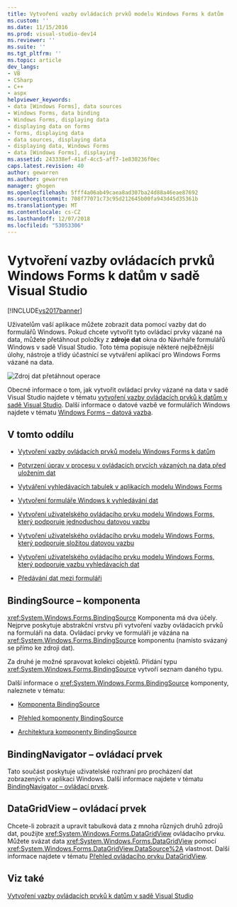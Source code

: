 ```yaml
---
title: Vytvoření vazby ovládacích prvků modelu Windows Forms k datům
ms.custom: ''
ms.date: 11/15/2016
ms.prod: visual-studio-dev14
ms.reviewer: ''
ms.suite: ''
ms.tgt_pltfrm: ''
ms.topic: article
dev_langs:
- VB
- CSharp
- C++
- aspx
helpviewer_keywords:
- data [Windows Forms], data sources
- Windows Forms, data binding
- Windows Forms, displaying data
- displaying data on forms
- forms, displaying data
- data sources, displaying data
- displaying data, Windows Forms
- data [Windows Forms], displaying
ms.assetid: 243338ef-41af-4cc5-aff7-1e830236f0ec
caps.latest.revision: 40
author: gewarren
ms.author: gewarren
manager: ghogen
ms.openlocfilehash: 5fff4a06ab49caea8ad307ba24d88a46eae87692
ms.sourcegitcommit: 708f77071c73c95d212645b00fa943d45d35361b
ms.translationtype: MT
ms.contentlocale: cs-CZ
ms.lasthandoff: 12/07/2018
ms.locfileid: "53053306"
---
```

# <a name="bind-windows-forms-controls-to-data-in-visual-studio"></a>Vytvoření vazby ovládacích prvků Windows Forms k datům v sadě Visual Studio
[!INCLUDE[vs2017banner](../includes/vs2017banner.md)]


Uživatelům vaší aplikace můžete zobrazit data pomocí vazby dat do formulářů Windows. Pokud chcete vytvořit tyto ovládací prvky vázané na data, můžete přetáhnout položky z **zdroje dat** okna do Návrháře formulářů Windows v sadě Visual Studio. Toto téma popisuje některé nejběžnější úlohy, nástroje a třídy účastnící se vytváření aplikací pro Windows Forms vázané na data.

 ![Zdroj dat přetáhnout operace](../data-tools/media/raddata-data-source-drag-operation.png "operace přetažení raddata zdroj dat")

 Obecné informace o tom, jak vytvořit ovládací prvky vázané na data v sadě Visual Studio najdete v tématu [vytvoření vazby ovládacích prvků k datům v sadě Visual Studio](../data-tools/bind-controls-to-data-in-visual-studio.md). Další informace o datové vazbě ve formulářích Windows najdete v tématu [Windows Forms – datová vazba](http://msdn.microsoft.com/library/c3826d8e-ea25-4ad4-a669-45bfb19192aa).

## <a name="in-this-section"></a>V tomto oddílu

-   [Vytvoření vazby ovládacích prvků modelu Windows Forms k datům](../data-tools/bind-windows-forms-controls-to-data.md)

-   [Potvrzení úprav v procesu v ovládacích prvcích vázaných na data před uložením dat](../data-tools/commit-in-process-edits-on-data-bound-controls-before-saving-data.md)

-   [Vytváření vyhledávacích tabulek v aplikacích modelu Windows Forms](../data-tools/create-lookup-tables-in-windows-forms-applications.md)

-   [Vytvoření formuláře Windows k vyhledávání dat](../data-tools/create-a-windows-form-to-search-data.md)

-   [Vytvoření uživatelského ovládacího prvku modelu Windows Forms, který podporuje jednoduchou datovou vazbu](../data-tools/create-a-windows-forms-user-control-that-supports-simple-data-binding.md)

-   [Vytvoření uživatelského ovládacího prvku modelu Windows Forms, který podporuje složitou datovou vazbu](../data-tools/create-a-windows-forms-user-control-that-supports-complex-data-binding.md)

-   [Vytvoření uživatelského ovládacího prvku modelu Windows Forms, který podporuje vazbu vyhledávacích dat](../data-tools/create-a-windows-forms-user-control-that-supports-lookup-data-binding.md)

-   [Předávání dat mezi formuláři](../data-tools/pass-data-between-forms.md)

## <a name="bindingsource-component"></a>BindingSource – komponenta
 <xref:System.Windows.Forms.BindingSource> Komponenta má dva účely. Nejprve poskytuje abstrakční vrstvu při vytvoření vazby ovládacích prvků na formuláři na data. Ovládací prvky ve formuláři je vázána na <xref:System.Windows.Forms.BindingSource> komponentu (namísto svázaný se přímo ke zdroji dat).

 Za druhé je možné spravovat kolekci objektů. Přidání typu <xref:System.Windows.Forms.BindingSource> vytvoří seznam daného typu.

 Další informace o <xref:System.Windows.Forms.BindingSource> komponenty, naleznete v tématu:

-   [Komponenta BindingSource](http://msdn.microsoft.com/library/3e2faf4c-f5b8-4fa6-9fbc-f59c37ec2fb9)

-   [Přehled komponenty BindingSource](http://msdn.microsoft.com/library/be838caf-fcb0-4b68-827f-58b2c04b747f)

-   [Architektura komponenty BindingSource](http://msdn.microsoft.com/library/7bc69c90-8a11-48b1-9336-3adab5b41591)

## <a name="bindingnavigator-control"></a>BindingNavigator – ovládací prvek
 Tato součást poskytuje uživatelské rozhraní pro procházení dat zobrazených v aplikaci Windows. Další informace najdete v tématu [BindingNavigator – ovládací prvek](http://msdn.microsoft.com/library/18c1e2a5-9834-40d3-9b2e-2b545e4e769e).

## <a name="datagridview-control"></a>DataGridView – ovládací prvek
 Chcete-li zobrazit a upravit tabulková data z mnoha různých druhů zdrojů dat, použijte <xref:System.Windows.Forms.DataGridView> ovládacího prvku. Můžete svázat data <xref:System.Windows.Forms.DataGridView> pomocí <xref:System.Windows.Forms.DataGridView.DataSource%2A> vlastnost. Další informace najdete v tématu [Přehled ovládacího prvku DataGridView](http://msdn.microsoft.com/library/0a45c661-89dc-4390-9cc6-c47eee501488).

## <a name="see-also"></a>Viz také
 [Vytvoření vazby ovládacích prvků k datům v sadě Visual Studio](../data-tools/bind-controls-to-data-in-visual-studio.md)
